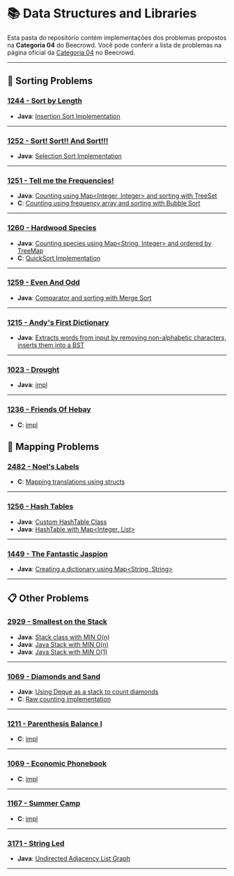 # 📚 Data Structures and Libraries

Esta pasta do repositório contém implementações dos problemas propostos na **Categoria 04** do Beecrowd. Você pode conferir a lista de problemas na página oficial da [Categoria 04](https://judge.beecrowd.com/en/problems/index/4) no Beecrowd.


---

## 🔀 Sorting Problems

### [1244 - Sort by Length](https://judge.beecrowd.com.br/en/problems/view/1244)
- **Java**: [Insertion Sort Implementation](./SortByLength.java)

---

### [1252 - Sort! Sort!! And Sort!!!](https://judge.beecrowd.com.br/en/problems/view/1252)
- **Java**: [Selection Sort Implementation](./SortSortAndSort.java)

---

### [1251 - Tell me the Frequencies!](https://judge.beecrowd.com.br/en/problems/view/1251)
- **Java**: [Counting using Map<Integer, Integer> and sorting with TreeSet](./tell_me_the_frequencies/TellMeTheFrequencies.java)
- **C**: [Counting using frequency array and sorting with Bubble Sort](./tell_me_the_frequencies/TellMeTheFrequencies.c)

---

### [1260 - Hardwood Species](https://judge.beecrowd.com.br/en/problems/view/1260)
- **Java**: [Counting species using Map<String, Integer> and ordered by TreeMap](./hardwood_species/HardwoodSpecies.java)
- **C**: [QuickSort Implementation](./hardwood_species/HardwoodSpecies.c)

---

### [1259 - Even And Odd](https://judge.beecrowd.com.br/en/problems/view/1259)
- **Java**: [Comparator<Integer> and sorting with Merge Sort](./even_and_odd/EvenAndOdd.java)

---

### [1215 - Andy's First Dictionary](https://judge.beecrowd.com.br/en/problems/view/1215)
- **Java**: [Extracts words from input by removing non-alphabetic characters, inserts them into a BST](./AndysFirstDictionary.java)

---

### [1023 - Drought](https://judge.beecrowd.com.br/en/problems/view/1023)
- **Java**: [impl](./Drought.java)

---

### [1236 - Friends Of Hebay](https://judge.beecrowd.com.br/en/problems/view/1236)
- **C**: [impl](./FriendsOfHabay.c)

## 📌 Mapping Problems

### [2482 - Noel's Labels](https://judge.beecrowd.com.br/en/problems/view/2482)
- **C**: [Mapping translations using structs](./NoelsLabel.c)

---

### [1256 - Hash Tables](https://judge.beecrowd.com.br/en/problems/view/1256)
- **Java**: [Custom HashTable Class](./hash_tables/HashTables01.java)
- **Java**: [HashTable with Map<Integer, List<Integer>>](./hash_tables/HashTables02.java)

---

### [1449 - The Fantastic Jaspion](https://judge.beecrowd.com.br/en/problems/view/1449)
- **Java**: [Creating a dictionary using Map<String, String>](./TheFantasticJaspion.java)

---

## 📋 Other Problems

### [2929 - Smallest on the Stack](https://judge.beecrowd.com.br/en/problems/view/2929)
- **Java**: [Stack class with MIN O(n)](./smallest_on_the_stack/SmallestOnTheStack01.java)
- **Java**: [Java Stack with MIN O(n)](./smallest_on_the_stack/SmallestOnTheStack02.java)
- **Java**: [Java Stack with MIN O(1)](./smallest_on_the_stack/SmallestOnTheStack03.java)

---

### [1069 - Diamonds and Sand](https://judge.beecrowd.com.br/en/problems/view/1069)
- **Java**: [Using Deque<Character> as a stack to count diamonds](./diamonds_and_sand/DiamondsAndSand.java)
- **C**: [Raw counting implementation](./diamonds_and_sand/DiamondsAndSand.c)

---

### [1211 - Parenthesis Balance I](https://judge.beecrowd.com.br/en/problems/view/1069)
- **C**: [impl](./ParenthesisBalanceI.c)

---

### [1069 - Economic Phonebook](https://judge.beecrowd.com.br/en/problems/view/1069)
- **C**: [impl](./EconomicPhonebook.c)

---

### [1167 - Summer Camp](https://judge.beecrowd.com.br/en/problems/view/1167)
- **C**: [impl](./SummerCamp.c)

---

### [3171 - String Led](https://judge.beecrowd.com.br/en/problems/view/3171)
- **Java**: [Undirected Adjacency List Graph](./StringLed.java)

---

